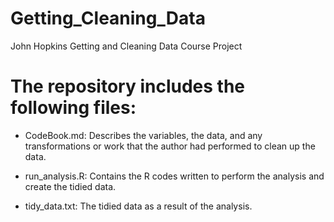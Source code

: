# Getting_Cleaning_Data
John Hopkins Getting and Cleaning Data Course Project

The repository includes the following files:
============================================
- CodeBook.md: Describes the variables, the data, and any transformations or work that the author had performed to clean up the data.

- run_analysis.R: Contains the R codes written to perform the analysis and create the tidied data.

- tidy_data.txt: The tidied data as a result of the analysis.
